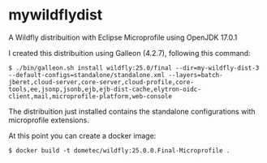 # mywildflydist

A Wildfly distribuition with Eclipse Microprofile using OpenJDK 17.0.1

I created this distribuition using Galleon (4.2.7), following this command:

```
$ ./bin/galleon.sh install wildfly:25.0/final --dir=my-wildfly-dist-3 --default-configs=standalone/standalone.xml --layers=batch-jberet,cloud-server,core-server,cloud-profile,core-tools,ee,jsonp,jsonb,ejb,ejb-dist-cache,elytron-oidc-client,mail,microprofile-platform,web-console
```

The distribuition just installed contains the standalone configurations with microprofile extensions. 

At this point you can create a docker image:

```
$ docker build -t dometec/wildfly:25.0.0.Final-Microprofile .
```
